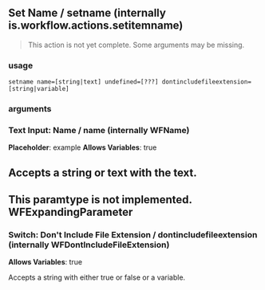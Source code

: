 
## Set Name / setname (internally is.workflow.actions.setitemname)

> This action is not yet complete. Some arguments may be missing.


### usage
`setname name=[string|text] undefined=[???] dontincludefileextension=[string|variable]`

### arguments
### Text Input: Name / name (internally WFName)
**Placeholder**: example
**Allows Variables**: true


Accepts a string 
or text
with the text.
---
This paramtype is not implemented. WFExpandingParameter
---
### Switch: Don't Include File Extension / dontincludefileextension (internally WFDontIncludeFileExtension)
**Allows Variables**: true


Accepts a string with either true or false
or a variable.
